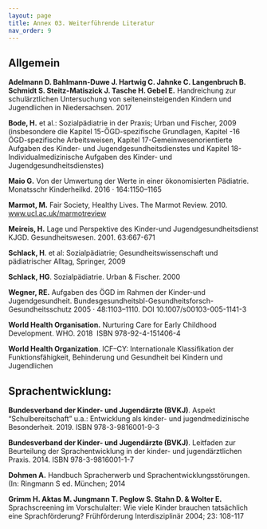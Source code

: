 ```yaml
---
layout: page
title: Annex 03. Weiterführende Literatur
nav_order: 9
---
```





## Allgemein

**Adelmann D. Bahlmann-Duwe J. Hartwig C. Jahnke C. Langenbruch B.
Schmidt S. Steitz-Matiszick J. Tasche H. Gebel E.** Handreichung zur
schulärztlichen Untersuchung von seiteneinsteigenden Kindern und
Jugendlichen in Niedersachsen. 2017

**Bode, H.** et al.: Sozialpädiatrie in der Praxis; Urban und Fischer,
2009 (insbesondere die Kapitel 15-ÖGD-spezifische Grundlagen, Kapitel
-16 ÖGD-spezifische Arbeitsweisen, Kapitel 17-Gemeinwesenorientierte
Aufgaben des Kinder- und Jugendgesundheitsdienstes und Kapitel
18-Individualmedizinische Aufgaben des Kinder- und
Jugendgesundheitsdienstes)

**Maio G.** Von der Umwertung der Werte in einer ökonomisierten
Pädiatrie. Monatsschr Kinderheilkd. 2016 · 164:1150–1165

**Marmot, M.** Fair Society, Healthy Lives. The Marmot Review. 2010.
www.ucl.ac.uk/marmotreview

**Meireis, H.** Lage und Perspektive des Kinder-und
Jugendgesundheitsdienst KJGD. Gesundheitswesen. 2001. 63:667-671

**Schlack, H**. et al: Sozialpädiatrie; Gesundheitswissenschaft und
pädiatrischer Alltag, Springer, 2009

**Schlack, HG**. Sozialpädiatrie. Urban & Fischer. 2000

**Wegner, RE.** Aufgaben des ÖGD im Rahmen der Kinder-und
Jugendgesundheit.
Bundesgesundheitsbl-Gesundheitsforsch-Gesundheitsschutz 2005 ·
48:1103–1110. DOI 10.1007/s00103-005-1141-3

**World Health Organisation.** Nurturing Care for Early Childhood
Development. WHO. 2018  ISBN 978-92-4-151406-4

**World Health Organization**. ICF–CY: Internationale Klassifikation der
Funktionsfähigkeit, Behinderung und Gesundheit bei Kindern und
Jugendlichen

## **Sprachentwicklung**:

**Bundesverband der Kinder- und Jugendärzte (BVKJ)**. Aspekt
“Schulbereitschaft” u.a.: Entwicklung als kinder- und
jugendmedizinische Besonderheit. 2019. ISBN 978-3-9816001-9-3

**Bundesverband der Kinder- und Jugendärzte (BVKJ)**. Leitfaden zur
Beurteilung der Sprachentwicklung in der kinder- und jugendärztlichen
Praxis. 2014. ISBN 978-3-9816001-1-7

**Dohmen A.** Handbuch Spracherwerb und Sprachentwicklungsstörungen.
(In: Ringmann S ed. München; 2014

**Grimm H. Aktas M. Jungmann T. Peglow S. Stahn D. & Wolter E.**
Sprachscreening im Vorschulalter: Wie viele Kinder brauchen tatsächlich
eine Sprachförderung? Frühförderung Interdisziplinär 2004; 23: 108-117
